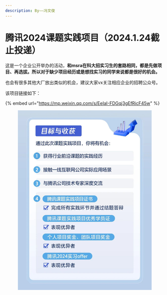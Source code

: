 ```yaml
---
description: By——冯文俊
---
```


# 腾讯2024课题实践项目（2024.1.24截止投递）

这是一个企业公开举办的活动，**和msra在科大招实习生的套路相同，都是先做项目、再选拔。所以对于缺少项目经历或是想找实习的同学来说都是很好的机会。**

也会有很多其他大厂放出类似的机会，建议大家vx关注相应企业的招聘公众号。

该项目链接如下：

{% embed url="https://mp.weixin.qq.com/s/EeIaI-FDGqj3gEfRicF45w" %}

<figure><img src="../../.gitbook/assets/image (56).png" alt=""><figcaption></figcaption></figure>
